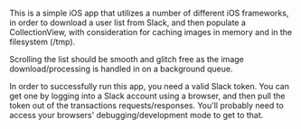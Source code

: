 This is a simple iOS app that utilizes a number of different iOS frameworks, in order to download a user list from Slack, and then populate a CollectionView, with consideration for caching images in memory and in the filesystem (/tmp).

Scrolling the list should be smooth and glitch free as the image download/processing is handled in on a background queue.   

In order to successfully run this app, you need a valid Slack token.  You can get one by logging into a Slack account using a browser, and then pull the token out of the transactions requests/responses.  You'll probably need to access your browsers' debugging/development mode to get to that.
